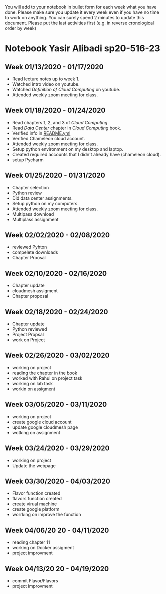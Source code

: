 
You will add to your notebook in bullet form for each week what you have done. 
Please make sure you update it every week even if you have no time to work on 
anything. You can surely spend 2 minutes to update this document. Please put 
the last activities first (e.g. in reverse cronological order by week)


# Notebook Yasir Alibadi sp20-516-23

## Week 01/13/2020 - 01/17/2020

* Read lecture notes up to week 1.
* Watched intro video on youtube.
* Watched *Definition of Cloud Computing* on youtube.
* Attended weekly zoom meeting for class.


## Week 01/18/2020 - 01/24/2020

* Read chapters 1, 2, and 3 of *Cloud Computing*.
* Read *Data Center*  chapter in *Cloud Computing* book.
* Verified info in [README.yml](./README.yml)
* Verified Chameleon cloud account.
* Attended weekly zoom meeting for class.
* Setup python environment on my desktop and laptop.
* Created required accounts that I didn't already have (chameleon cloud).
* setup Pycharm



## Week 01/25/2020 - 01/31/2020

* Chapter selection 
* Python review 
* Did data center assignments.
* Setup python on my computers.
* Attended weekly zoom meeting for class.
* Multipass download
* Multiplass assignment

## Week 02/02/2020 - 02/08/2020

* reviewed Pyhton
* compelete downloads 
* Chapter Proosal

## Week 02/10/2020 - 02/16/2020

* Chapter update 
* cloudmesh assigment 
* Chapter proposal

## Week 02/18/2020 - 02/24/2020

* Chapter update
* Python reviewed
* Project Propsal
* work on Project

## Week 02/26/2020 - 03/02/2020

* working on project
* reading the chapter in the book
* worked with Rahul on project task
* working on lab task
* workin on assigment 

## Week 03/05/2020 - 03/11/2020

* working on project
* create google cloud account
* update google cloudmesh page
* wotking on assignment 

## Week 03/24/2020 - 03/29/2020

* working on project
* Update the webpage

## Week 03/30/2020 - 04/03/2020

* Flavor function created
* flavors function created 
* create virual machine 
* create google platform 
* worrking on improve the function 

## Week 04/06/20  20 - 04/11/2020

* reading chapter 11 
* working on Docker assigment 
* project improvment

## Week 04/13/20  20 - 04/19/2020

* commit Flavor/Flavors
* project improvment
